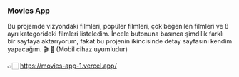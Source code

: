 ### Movies App
Bu projemde vizyondaki filmleri, popüler filmleri, çok beğenilen filmleri ve 8 ayrı kategorideki filmleri listeledim. İncele butonuna basınca şimdilik farklı bir sayfaya aktarıyorum, fakat bu projenin ikincisinde detay sayfasını kendim yapacağım. 🎬 🍿 (Mobil cihaz uyumludur)

&#128073;&#127995; https://movies-app-1.vercel.app/
